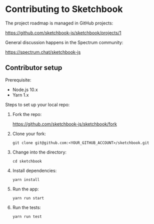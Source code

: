 # Contributing to Sketchbook

The project roadmap is managed in GitHub projects:

https://github.com/sketchbook-js/sketchbook/projects/1

General discussion happens in the Spectrum community:

https://spectrum.chat/sketchbook-js

## Contributor setup

Prerequisite:

- Node.js 10.x
- Yarn 1.x

Steps to set up your local repo:

1.  Fork the repo:

    https://github.com/sketchbook-js/sketchbook/fork

2.  Clone your fork:

    ```shell
    git clone git@github.com:<YOUR_GITHUB_ACCOUNT>/sketchbook.git
    ```

3.  Change into the directory:

    ```shell
    cd sketchbook
    ```

4.  Install dependencies:

    ```shell
    yarn install
    ```

5.  Run the app:

    ```shell
    yarn run start
    ```

6.  Run the tests:

    ```shell
    yarn run test
    ```

